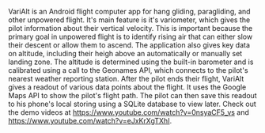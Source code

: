 VariAlt is an Android flight computer app for hang gliding, paragliding, and other unpowered flight.  It's main feature is it's variometer, which gives the pilot information about their vertical velocity.  This is important because the primary goal in unpowered flight is to identify rising air that can either slow their descent or allow them to ascend.
The application also gives key data on altitude, including their heigh above an automatically or manually set landing zone.  The altitude is determined using the built-in barometer and is calibrated using a call to the Geonames API, which connects to the pilot's nearest weather reporting station.
After the pilot ends their flight, VariAlt gives a readout of various data points about the flight.  It uses the Google Maps API to show the pilot's flight path.  The pilot can then save this readout to his phone's local storing using a SQLite database to view later.
Check out the demo videos at https://www.youtube.com/watch?v=0nsyaCF5_vs and https://www.youtube.com/watch?v=eJxKrXgTXhI.
